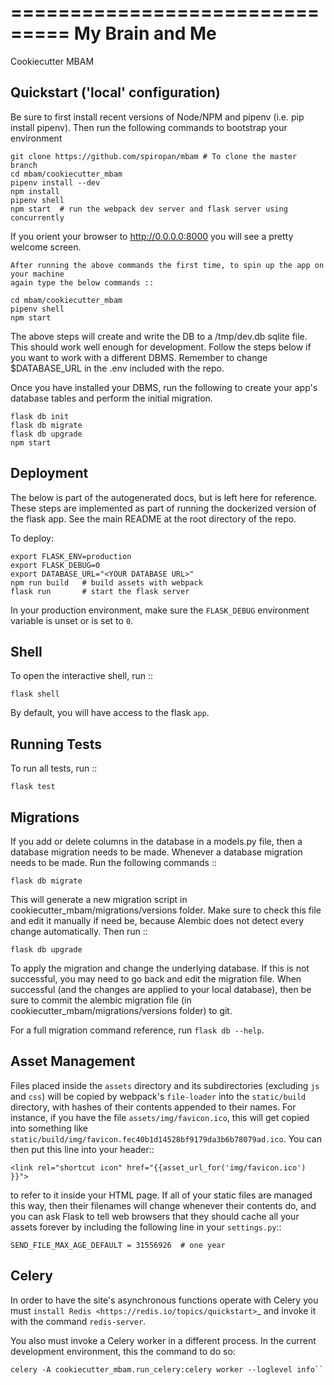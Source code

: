 ===============================
My Brain and Me
===============================

Cookiecutter MBAM

Quickstart ('local' configuration)
----------

Be sure to first install recent versions of Node/NPM and pipenv (i.e. pip install pipenv).
Then run the following commands to bootstrap your environment

    git clone https://github.com/spiropan/mbam # To clone the master branch
    cd mbam/cookiecutter_mbam
    pipenv install --dev
    npm install
    pipenv shell
    npm start  # run the webpack dev server and flask server using concurrently

If you orient your browser to http://0.0.0.0:8000 you will see a pretty welcome screen.

    After running the above commands the first time, to spin up the app on your machine
    again type the below commands ::

    cd mbam/cookiecutter_mbam
    pipenv shell
    npm start

The above steps will create and write the DB to a /tmp/dev.db sqlite file. This should
work well enough for development. Follow the steps below if you want to work with a different
DBMS. Remember to change $DATABASE_URL in the .env included with the repo.

Once you have installed your DBMS, run the following to create your app's
database tables and perform the initial migration.

    flask db init
    flask db migrate
    flask db upgrade
    npm start


Deployment
----------

The below is part of the autogenerated docs, but is left here for reference.
These steps are implemented as part of running the dockerized version of the flask app.
See the main README at the root directory of the repo.

To deploy:

    export FLASK_ENV=production
    export FLASK_DEBUG=0
    export DATABASE_URL="<YOUR DATABASE URL>"
    npm run build   # build assets with webpack
    flask run       # start the flask server

In your production environment, make sure the ``FLASK_DEBUG`` environment
variable is unset or is set to ``0``.


Shell
-----

To open the interactive shell, run ::

    flask shell

By default, you will have access to the flask ``app``.


Running Tests
-------------

To run all tests, run ::

    flask test

Migrations
----------

If you add or delete columns in the database in a models.py file, then a database migration needs to be made. Whenever a database migration needs to be made. Run the following commands ::

    flask db migrate

This will generate a new migration script in cookiecutter_mbam/migrations/versions folder. Make sure to check this file and edit it manually if need be, because Alembic does not detect every change automatically. Then run ::

    flask db upgrade

To apply the migration and change the underlying database. If this is not successful, you may need to go back and edit the migration file. When successful (and the changes are applied to your local database), then be sure to commit the alembic migration file (in cookiecutter_mbam/migrations/versions folder) to git. 

For a full migration command reference, run ``flask db --help``.


Asset Management
----------------

Files placed inside the ``assets`` directory and its subdirectories
(excluding ``js`` and ``css``) will be copied by webpack's
``file-loader`` into the ``static/build`` directory, with hashes of
their contents appended to their names.  For instance, if you have the
file ``assets/img/favicon.ico``, this will get copied into something
like
``static/build/img/favicon.fec40b1d14528bf9179da3b6b78079ad.ico``.
You can then put this line into your header::

    <link rel="shortcut icon" href="{{asset_url_for('img/favicon.ico') }}">

to refer to it inside your HTML page.  If all of your static files are
managed this way, then their filenames will change whenever their
contents do, and you can ask Flask to tell web browsers that they
should cache all your assets forever by including the following line
in your ``settings.py``::

    SEND_FILE_MAX_AGE_DEFAULT = 31556926  # one year

Celery
------

In order to have the site's asynchronous functions operate with Celery you must `install Redis <https://redis.io/topics/quickstart>`_
and invoke it with the command ``redis-server``.

You also must invoke a Celery worker in a different process.  In the current development environment, this the command to do so:

    celery -A cookiecutter_mbam.run_celery:celery worker --loglevel info``
